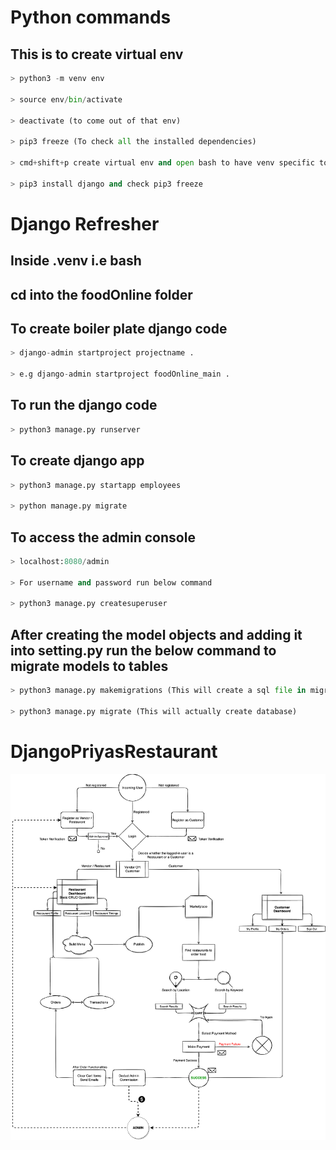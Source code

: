 # Python commands

## This is to create virtual env

```python
> python3 -m venv env

> source env/bin/activate

> deactivate (to come out of that env)

> pip3 freeze (To check all the installed dependencies)

> cmd+shift+p create virtual env and open bash to have venv specific to project

> pip3 install django and check pip3 freeze
```



# Django Refresher

## Inside .venv i.e bash
## cd into the foodOnline folder
## To create boiler plate django code

```python
> django-admin startproject projectname .

> e.g django-admin startproject foodOnline_main .
```


## To run the django code
```python
> python3 manage.py runserver
```
## To create django app
```python
> python3 manage.py startapp employees

> python manage.py migrate
```
## To access the admin console
```python
> localhost:8080/admin

> For username and password run below command

> python3 manage.py createsuperuser
```
## After creating the model objects and adding it into setting.py run the below command to migrate models to tables
```python
> python3 manage.py makemigrations (This will create a sql file in migrations folder)

> python3 manage.py migrate (This will actually create database)
```


# DjangoPriyasRestaurant

![Alt text](foodOnline/assets/FoodOnline-Flowchart.png)